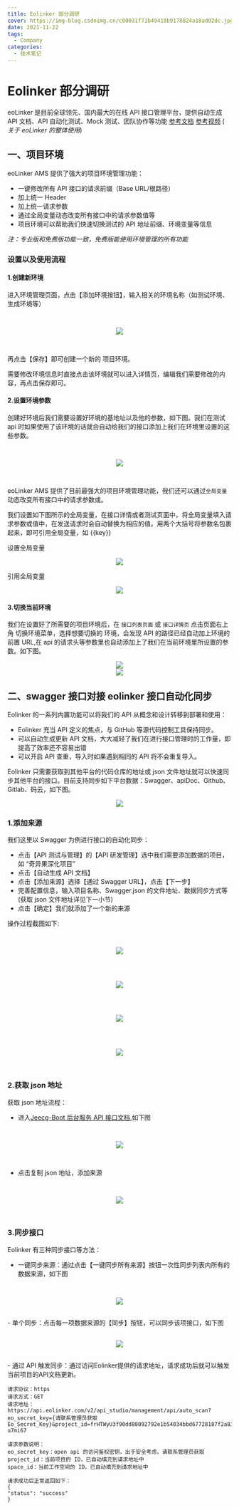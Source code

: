```yaml
---
title: Eolinker 部分调研
cover: https://img-blog.csdnimg.cn/c00031f71b49418b9178824a18ad02dc.jpg?x-oss-process=image/watermark,type_ZHJvaWRzYW5zZmFsbGJhY2s,shadow_50,text_Q1NETiBAPGRpdiBjbGFzcz0n6b6Z5a6d5a6dJz4=,size_20,color_FFFFFF,t_70,g_se,x_16#pic_center
date: 2021-11-22
tags:
  - Company
categories:
  - 技术笔记
---
```


# Eolinker 部分调研

eoLinker 是目前全球领先、国内最大的在线 API 接口管理平台，提供自动生成 API 文档、API 自动化测试、Mock 测试、团队协作等功能
[参考文档](https://help.eolinker.com/api_management/html/index.html)
[参考视频](https://www.bilibili.com/video/BV1Bz4y1S7Ex?from=search&seid=18745805092914719&spm_id_from=333.337.0.0) ( _关于 eoLinker 的整体使用_)

## 一、项目环境

eoLinker AMS 提供了强大的项目环境管理功能：

- 一键修改所有 API 接口的请求前缀（Base URL/根路径）
- 加上统一 Header
- 加上统一请求参数
- 通过全局变量动态改变所有接口中的请求参数值等
- 项目环境可以帮助我们快速切换测试的 API 地址前缀、环境变量等信息

_注：专业版和免费版功能一致，免费版能使用环境管理的所有功能_

### 设置以及使用流程

#### 1.创建新环境

进入环境管理页面，点击【添加环境按钮】，输入相关的环境名称（如测试环境、生成环境等）

<div align=center style="padding:30px 0">
  <img src="https://img-blog.csdnimg.cn/3e6f676201124c6185b56bab3d257d56.png?x-oss-process=image/watermark,type_ZHJvaWRzYW5zZmFsbGJhY2s,shadow_50,text_Q1NETiBAPGRpdiBjbGFzcz0n6b6Z5a6d5a6dJz4=,size_20,color_FFFFFF,t_70,g_se,x_16#pic_center" >
  </img>
</div>

再点击【保存】即可创建一个新的 项目环境。

需要修改环境信息时直接点击该环境就可以进入详情页，编辑我们需要修改的内容，再点击保存即可。

#### 2.设置环境参数

创建好环境后我们需要设置好环境的基地址以及他的参数，如下图。我们在测试 api 时如果使用了该环境的话就会自动给我们的接口添加上我们在环境里设置的这些参数。

<div align=center style="padding:30px 0">
  <img src="https://img-blog.csdnimg.cn/21cceae6c3b141b492240d168c2f0524.png?x-oss-process=image/watermark,type_ZHJvaWRzYW5zZmFsbGJhY2s,shadow_50,text_Q1NETiBAPGRpdiBjbGFzcz0n6b6Z5a6d5a6dJz4=,size_20,color_FFFFFF,t_70,g_se,x_16#pic_center" >
  </img>
</div>

eoLinker AMS 提供了目前最强大的项目环境管理功能，我们还可以通过`全局变量`动态改变所有接口中的请求参数或。

我们设置如下图所示的全局变量，在接口详情或者测试页面中，将全局变量填入请求参数或值中，在发送请求时会自动替换为相应的值。用两个大括号将参数名包裹起来，即可引用全局变量，如 {{key}}

设置全局变量

<div align=center >
  <img src="https://img-blog.csdnimg.cn/6f515bb8302b45f8a8ad5bd51a41a56f.png?x-oss-process=image/watermark,type_ZHJvaWRzYW5zZmFsbGJhY2s,shadow_50,text_Q1NETiBAPGRpdiBjbGFzcz0n6b6Z5a6d5a6dJz4=,size_20,color_FFFFFF,t_70,g_se,x_16#pic_center" >
  </img>
</div>

引用全局变量

<div align=center >
  <img src="https://img-blog.csdnimg.cn/f01ce73519584295a1b2f58e1e19b79f.png?x-oss-process=image/watermark,type_ZHJvaWRzYW5zZmFsbGJhY2s,shadow_50,text_Q1NETiBAPGRpdiBjbGFzcz0n6b6Z5a6d5a6dJz4=,size_20,color_FFFFFF,t_70,g_se,x_16#pic_center" >
  </img>
</div>

#### 3.切换当前环境

我们在设置好了所需要的项目环境后，在 `接口列表页面` 或 `接口详情页` 点击页面右上角 切换环境菜单，选择想要切换的 环境，会发现 API 的路径已经自动加上环境的前置 URL,在 api 的请求头等参数里也自动添加上了我们在当前环境里所设置的参数。如下图。

<div align=center >
  <img src="https://img-blog.csdnimg.cn/48c0ca4ad05a4012a8f9518861876b47.png?x-oss-process=image/watermark,type_ZHJvaWRzYW5zZmFsbGJhY2s,shadow_50,text_Q1NETiBAPGRpdiBjbGFzcz0n6b6Z5a6d5a6dJz4=,size_20,color_FFFFFF,t_70,g_se,x_16#pic_center" >
  </img>
</div>
<div align=center >
  <img src="https://img-blog.csdnimg.cn/cc8c81538a894ec5bf303a0fd2542f70.png?x-oss-process=image/watermark,type_ZHJvaWRzYW5zZmFsbGJhY2s,shadow_50,text_Q1NETiBAPGRpdiBjbGFzcz0n6b6Z5a6d5a6dJz4=,size_20,color_FFFFFF,t_70,g_se,x_16#pic_center" >
  </img>
</div>

## 二、swagger 接口对接 eolinker 接口自动化同步

Eolinker 的一系列内置功能可以将我们的 API 从概念和设计转移到部署和使用：

- Eolinker 充当 API 定义的焦点，与 GitHub 等源代码控制工具保持同步。
- 可以自动生成更新 API 文档，大大减轻了我们在进行接口管理时的工作量，即提高了效率还不容易出错
- 可以开启 API 查重，导入时如果遇到相同的 API 将不会重复导入。

Eolinker 只需要获取到其他平台的代码仓库的地址或 json 文件地址就可以快速同步其他平台的接口。目前支持同步如下平台数据：Swagger、apiDoc、Github、Gitlab、码云，如下图。

<div align=center >
  <img src="https://img-blog.csdnimg.cn/6effe17db691421bb17c5f3d8f7e430f.png?x-oss-process=image/watermark,type_ZHJvaWRzYW5zZmFsbGJhY2s,shadow_50,text_Q1NETiBAPGRpdiBjbGFzcz0n6b6Z5a6d5a6dJz4=,size_14,color_FFFFFF,t_70,g_se,x_16#pic_center" >
  </img>
</div>

### 1.添加来源

我们这里以 Swagger 为例进行接口的自动化同步：

- 点击【API 测试与管理】的【API 研发管理】选中我们需要添加数据的项目，如 “奇异果深化项目”
- 点击【自动生成 API 文档】
- 点击【添加来源】选择【通过 Swagger URL】，点击【下一步】
- 完善配置信息，输入项目名称、Swagger.json 的文件地址、数据同步方式等(获取 json 文件地址详见下一小节)
- 点击【确定】我们就添加了一个新的来源

操作过程截图如下:

<div align=center  style="padding:30px 0">
  <img src="https://img-blog.csdnimg.cn/9748818f576d49febf63a5877259f699.png?x-oss-process=image/watermark,type_ZHJvaWRzYW5zZmFsbGJhY2s,shadow_50,text_Q1NETiBAPGRpdiBjbGFzcz0n6b6Z5a6d5a6dJz4=,size_20,color_FFFFFF,t_70,g_se,x_16#pic_center" >
  </img>
</div><div align=center style="padding:30px 0" >
  <img src="https://img-blog.csdnimg.cn/7200e7fb3ead4d9197d5d09b4adea4f4.png?x-oss-process=image/watermark,type_ZHJvaWRzYW5zZmFsbGJhY2s,shadow_50,text_Q1NETiBAPGRpdiBjbGFzcz0n6b6Z5a6d5a6dJz4=,size_20,color_FFFFFF,t_70,g_se,x_16#pic_center" >
  </img>
</div><div align=center  style="padding:30px 0">
  <img src="https://img-blog.csdnimg.cn/84c304641a254095b1075449a9b18722.png?x-oss-process=image/watermark,type_ZHJvaWRzYW5zZmFsbGJhY2s,shadow_50,text_Q1NETiBAPGRpdiBjbGFzcz0n6b6Z5a6d5a6dJz4=,size_14,color_FFFFFF,t_70,g_se,x_16#pic_center" >
  </img>
</div><div align=center  style="padding:30px 0">
  <img src="https://img-blog.csdnimg.cn/1d70783690b245ab9fb2ffaaae9bca72.png?x-oss-process=image/watermark,type_ZHJvaWRzYW5zZmFsbGJhY2s,shadow_50,text_Q1NETiBAPGRpdiBjbGFzcz0n6b6Z5a6d5a6dJz4=,size_14,color_FFFFFF,t_70,g_se,x_16#pic_center" >
  </img>
</div>

### 2.获取 json 地址

获取 json 地址流程：

- 进入[Jeecg-Boot 后台服务 API 接口文档](https://wwx.qzingtech.com:3443/jeecg-boot/swagger-ui.html),如下图

<div align=center  style="padding:30px 0">
  <img src="https://img-blog.csdnimg.cn/c7e0a1d192ec4b5ea34594d287357504.png?x-oss-process=image/watermark,type_ZHJvaWRzYW5zZmFsbGJhY2s,shadow_50,text_Q1NETiBAPGRpdiBjbGFzcz0n6b6Z5a6d5a6dJz4=,size_20,color_FFFFFF,t_70,g_se,x_16#pic_center" >
  </img>
</div>

- 点击复制 json 地址，添加来源

<div align=center  style="padding:30px 0">
  <img src="https://img-blog.csdnimg.cn/c1b241cb3d4f47359c56c29581432c93.png?x-oss-process=image/watermark,type_ZHJvaWRzYW5zZmFsbGJhY2s,shadow_50,text_Q1NETiBAPGRpdiBjbGFzcz0n6b6Z5a6d5a6dJz4=,size_20,color_FFFFFF,t_70,g_se,x_16#pic_center" >
  </img>
</div>

### 3.同步接口

Eolinker 有三种同步接口等方法：

- 一键同步来源：通过点击【一键同步所有来源】按钮一次性同步列表内所有的数据来源，如下图

<div align=center  style="padding:30px 0">
  <img src="https://img-blog.csdnimg.cn/861e0927fd6d4dc2aeb4c47c87097275.png?x-oss-process=image/watermark,type_ZHJvaWRzYW5zZmFsbGJhY2s,shadow_50,text_Q1NETiBAPGRpdiBjbGFzcz0n6b6Z5a6d5a6dJz4=,size_20,color_FFFFFF,t_70,g_se,x_16#pic_center" >
  </img>
</div>
- 单个同步：点击每一项数据来源的【同步】按钮，可以同步该项接口，如下图
<div align=center  style="padding:30px 0">
  <img src="https://img-blog.csdnimg.cn/93418fb7d9f64cd98808be563769e3a5.png?x-oss-process=image/watermark,type_ZHJvaWRzYW5zZmFsbGJhY2s,shadow_50,text_Q1NETiBAPGRpdiBjbGFzcz0n6b6Z5a6d5a6dJz4=,size_20,color_FFFFFF,t_70,g_se,x_16#pic_center" >
  </img>
</div>
- 通过 API 触发同步：通过访问Eolinker提供的请求地址，请求成功后就可以触发当前项目的API文档更新。

```
请求协议：https
请求方式：GET
请求地址：https://api.eolinker.com/v2/api_studio/management/api/auto_scan?eo_secret_key={请联系管理员获取Eo_Secret_Key}&project_id=frHTWyU3f90dd88092792e1b54034bbd67728187f2a830d&space_id=space-u7mi67

请求参数说明：
eo_secret_key：open api 的访问鉴权密钥，出于安全考虑，请联系管理员获取
project_id：当前项目的 ID，已自动填充到请求地址中
space_id：当前工作空间的 ID，已自动填充到请求地址中

请求成功后正常返回如下：
{
"status": "success"
}
```
